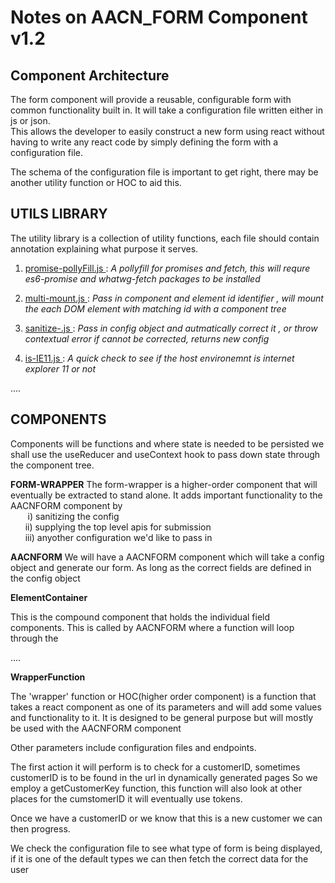 ## <h1> Notes on AACN_FORM Component v1.2 </h1>


<h2> Component Architecture </h2>

 The form component will provide a reusable, configurable form with common functionality built in. It will 
 take a configuration file written either in js or json. <br>
 This allows the developer to easily construct a new form using react without having to write any react code by simply defining the form with a configuration file.<br>
  
  The schema of the configuration file is important to get right, there may be another utility function or HOC to aid this.

<h2><b> UTILS LIBRARY </b> </h2>

The utility library is  a collection of utility functions, each file should contain annotation explaining what purpose it serves.

1. <u> promise-pollyFill.js </u> :  <i> A pollyfill for promises and fetch, this will requre es6-promise and whatwg-fetch packages to be installed </i>


2. <u> multi-mount.js </u> :  <i> Pass in component and element id identifier , will  mount the each DOM element with matching id with a component tree</i>

3. <u> sanitize-.js </u> :  <i> Pass in config object and autmatically correct it , or throw contextual error if cannot be corrected, returns new config</i>

4. <u> is-IE11.js </u> :  <i> A quick check to see if the host environemnt is internet explorer 11 or not</i>


....

<h2><b> COMPONENTS </b> </h2>


 Components will be functions and where state is needed to be persisted we shall use the useReducer and useContext hook to pass down state through the component tree.

**FORM-WRAPPER**
  The form-wrapper is a higher-order component that will eventually be extracted to stand alone. It adds important functionality to the AACNFORM component by\
   &nbsp;&nbsp;&nbsp;&nbsp;&nbsp;&nbsp; i)  sanitizing the config\
   &nbsp;&nbsp;&nbsp;&nbsp;&nbsp;&nbsp;ii) supplying the top level apis for submission\
   &nbsp;&nbsp;&nbsp;&nbsp;&nbsp;&nbsp;iii) anyother configuration we'd like to pass in

**AACNFORM**
  We will have a AACNFORM component which will take a config object and generate our form. As long as the correct fields are defined in the config object


  **ElementContainer**

  This is the compound component that holds the individual field components. This is called by AACNFORM where a function will loop through the 


  ....


  **WrapperFunction**

  The 'wrapper' function or HOC(higher order component) is a function that takes a react component as one of its parameters and 
  will add some values and functionality to it. It is designed to be general purpose but will mostly be used with the AACNFORM component

  Other parameters include configuration files and endpoints. 

  The first action it will perform is to check for a customerID, sometimes customerID is to be found in the url in dynamically generated pages
  So we employ a getCustomerKey function, this function will also look at other places for the cumstomerID it will eventually use tokens.

  Once we have a customerID or we know that this is a new customer we can then progress.

  We check the configuration file to see what type of form is being displayed, if it is one of the default types we can then fetch the correct data
  for the user